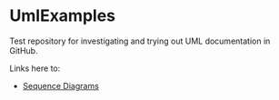 # UmlExamples
Test repository for investigating and trying out UML documentation in GitHub.

Links here to:
- [Sequence Diagrams](SequenceDiagrams.md)
